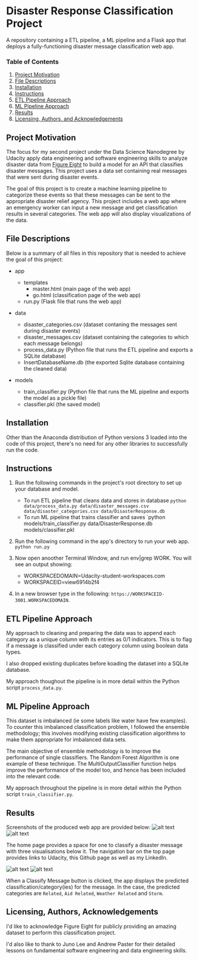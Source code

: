 # Disaster Response Classification Project 
A repository containing a ETL pipeline, a ML pipeline and a Flask app that deploys a fully-functioning disaster message classification web app. 

### Table of Contents

1. [Project Motivation](#motivation)
2. [File Descriptions](#files)
4. [Installation](#installation)
5. [Instructions](#instructions)
6. [ETL Pipeline Approach](#approach1)
7. [ML Pipeline Approach](#approach2)
8. [Results](#results)
9. [Licensing, Authors, and Acknowledgements](#licensing)

## Project Motivation<a name="motivation"></a>

The focus for my second project under the Data Science Nanodegree by Udacity apply data engineering and software engineering skills to analyze disaster data from [Figure Eight](https://appen.com/) to build a model for an API that classifies disaster messages. This project uses a data set containing real messages that were sent during disaster events. 

The goal of this project is to create a machine learning pipeline to categorize these events so that these messages can be sent to the appropriate disaster relief agency. This project includes a web app where an emergency worker can input a new message and get classification results in several categories. The web app will also display visualizations of the data. 


## File Descriptions <a name="files"></a>
Below is a summary of all files in this repository that is needed to achieve the goal of this project:
- app
  - templates
    - master.html (main page of the web app)
    - go.html  (classification page of the web app)
  - run.py  (Flask file that runs the web app)

- data
  - disaster_categories.csv  (dataset contaning the messages sent during disaster events) 
  - disaster_messages.csv  (dataset containing the categories to which each message belongs)
  - process_data.py (Python file that runs the ETL pipeline and exports a SQLite database)
  - InsertDatabaseName.db   (the exported Sqlite database containing the cleaned data)

- models
  - train_classifier.py (Python file that runs the ML pipeline and exports the model as a pickle file)
  - classifier.pkl  (the saved model)

## Installation <a name="installation"></a>

Other than the Anaconda distribution of Python versions 3 loaded into the code of this project, there's no need for any other libraries to successfully run the code.

## Instructions <a name="instructions"></a>

1. Run the following commands in the project's root directory to set up your database and model.

    - To run ETL pipeline that cleans data and stores in database
        `python data/process_data.py data/disaster_messages.csv data/disaster_categories.csv data/DisasterResponse.db`
    - To run ML pipeline that trains classifier and saves
        `python models/train_classifier.py data/DisasterResponse.db models/classifier.pkl

2. Run the following command in the app's directory to run your web app.
    `python run.py`

3. Now open anoother Terminal Window, and run env|grep WORK. You will see an output showing:
    - WORKSPACEDOMAIN=Udacity-student-workspaces.com
    - WORKSPACEID=view6914b2f4 
4. In a new browser type in the following: `https://WORKSPACEID-3001.WORKSPACEDOMAIN`. 

## ETL Pipeline Approach <a name="approach1"></a>
My approach to cleaning and preparing the data was to append each category as a unique column with its entries as 0/1 indicators. This is to flag if a message is classified under each category column using boolean data types.

I also dropped existing duplicates before koading the dataset into a SQLite database. 

My approach thoughout the pipeline is in more detail within the Python script `process_data.py`. 

## ML Pipeline Approach <a name="approach2"></a>
This dataset is imbalanced (ie some labels like water have few examples). To counter this imbalanced classification problem, I followed the ensemble methodology; this involves modifying existing classification algorithms to make them appropriate for imbalanced data sets.

The main objective of ensemble methodology is to improve the performance of single classifiers. The Random Forest Algorithm is one example of these technique. The MultiOutputClassifier function helps improve the performance of the model too, and hence has been included into the relevant code.

My approach throughout the pipeline is in more detail within the Python script `train_classifier.py`. 

## Results<a name="results"></a>
Screenshots of the produced web app are provided below:
![alt text](https://github.com/MitraG/Disaster-Response-Classification-Project/blob/main/images/home-page-screenshot-1.jpg)
![alt text](https://github.com/MitraG/Disaster-Response-Classification-Project/blob/main/images/home-page-screenshot-2.jpg)

The home page provides a space for one to classify a disaster message with three visualisations below it. The navigation bar on the top page provides links to Udacity, this Github page as well as my LinkedIn. 

![alt text](https://github.com/MitraG/Disaster-Response-Classification-Project/blob/main/images/classification-page-screenshot-1.jpg)
![alt text](https://github.com/MitraG/Disaster-Response-Classification-Project/blob/main/images/classification-page-screenshot-2.jpg)

When a Classify Message button is clicked, the app displays the predicted classification/category(ies) for the message. In the case, the predicted categories are `Related`, `Aid Related`, `Weather Related` and `Storm`.

## Licensing, Authors, Acknowledgements<a name="licensing"></a>
I'd like to acknowledge Figure Eight for publicly providing an amazing dataset to perform this classification project. 

I'd also like to thank to Juno Lee and Andrew Paster for their detailed lessons on fundamental software engineering and data engineering skills. 
